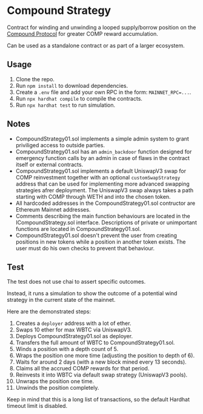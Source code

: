 # Compound Strategy

Contract for winding and unwinding a looped supply/borrow position on the [Compound Protocol](https://compound.finance/) for greater COMP reward accumulation. 

Can be used as a standalone contract or as part of a larger ecosystem.

## Usage

1. Clone the repo.
2. Run `npm install` to download dependencies.
3. Create a `.env` file and add your own RPC in the form: `MAINNET_RPC=...`.
4. Run `npx hardhat compile` to compile the contracts.
5. Run `npx hardhat test` to run simulation.

## Notes

* CompoundStrategy01.sol implements a simple admin system to grant priviliged access to outside parties.
* CompoundStrategy01.sol has an `admin_backdoor` function designed for emergency function calls by an admin in case of flaws in the contract itself or external contracts.
* CompoundStrategy01.sol implements a default UniswapV3 swap for COMP reinvestment together with an optional `customSwapStrategy` address that can be used for implementing more advanced swapping strategies afrer deployment. The UniswapV3 swap always takes a path starting with COMP through WETH and into the chosen token.
* All hardcoded addresses in the CompoundStrategy01.sol contructor are Ethereum Mainnet addresses.
* Comments describing the main function behaviours are located in the ICompoundStrategy.sol interface. Descriptions of private or unimportant functions are located in CompoundStrategy01.sol.
* CompoundStrategy01.sol doesn't prevent the user from creating positions in new tokens while a position in another token exists. The user must do his own checks to prevent that behaviour.

## Test

The test does not use chai to assert specific outcomes. 

Instead, it runs a simulation to show the outcome of a potential wind strategy in the current state of the mainnet.

Here are the demonstrated steps:
1. Creates a `deployer` address with a lot of ether.
2. Swaps 10 ether for max WBTC via UniswapV3.
3. Deploys CompoundStrategy01.sol as deployer.
4. Transfers the full amount of WBTC to CompoundStrategy01.sol.
5. Winds a position with a depth count of 5.
6. Wraps the position one more time (adjusting the position to depth of 6).
7. Waits for around 2 days (with a new block mined every 13 seconds).
8. Claims all the accrued COMP rewards for that period.
9. Reinvests it into WBTC via default swap strategy (UniswapV3 pools).
10. Unwraps the position one time.
11. Unwinds the position completely.

Keep in mind that this is a long list of transactions, so the default Hardhat timeout limit is disabled.
